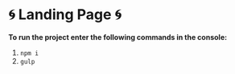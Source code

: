 # 🌀 Landing Page 🌀

**To run the project enter the following commands in the console:**

 1. `npm i`
 2. `gulp`
